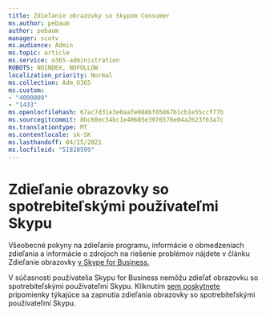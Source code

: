 ```yaml
---
title: Zdieľanie obrazovky so Skypom Consumer
ms.author: pebaum
author: pebaum
manager: scotv
ms.audience: Admin
ms.topic: article
ms.service: o365-administration
ROBOTS: NOINDEX, NOFOLLOW
localization_priority: Normal
ms.collection: Adm_O365
ms.custom:
- "4000009"
- "1433"
ms.openlocfilehash: 67ac7d31e3e0aafe088bf05867b1cb1e55ccf77b
ms.sourcegitcommit: 8bc60ec34bc1e40685e3976576e04a2623f63a7c
ms.translationtype: MT
ms.contentlocale: sk-SK
ms.lasthandoff: 04/15/2021
ms.locfileid: "51828599"
---
```

# <a name="screen-sharing-with-skype-consumer-users"></a>Zdieľanie obrazovky so spotrebiteľskými používateľmi Skypu

Všeobecné pokyny na zdieľanie programu, informácie o obmedzeniach zdieľania a informácie o zdrojoch na riešenie problémov nájdete v článku Zdieľanie obrazovky [v Skype for Business.](https://support.microsoft.com/office/share-and-present-content-from-skype-meetings-app-skype-for-business-web-app-234b0c06-a88d-4707-904c-4fd6c571fc01)  

V súčasnosti používatelia Skypu for Business nemôžu zdieľať obrazovku so spotrebiteľskými používateľmi Skypu. Kliknutím [sem poskytnete](https://www.skypefeedback.com/forums/299913-generally-available/suggestions/12335259-enable-screen-sharing-to-consumer-skype-users) pripomienky týkajúce sa zapnutia zdieľania obrazovky so spotrebiteľskými používateľmi Skypu. 